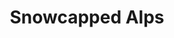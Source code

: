 ---
layout: photo
title: "Snowcapped Alps"
byline: "Jonathan Bean"
byline_link: "https://unsplash.com/jonathanbean"
categories: snowcap mountain alps switzerland
photo_url: "/images/snowcapped-alps.jpg"
---